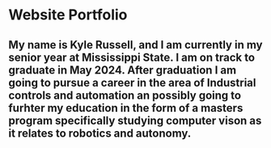 # Website Portfolio 

## My name is Kyle Russell, and I am currently in my senior year at Mississippi State. I am on track to graduate in May 2024. After graduation I am going to pursue a career in the area of Industrial controls and automation an possibly going to furhter my education in the form of a masters program specifically studying computer vison as it relates to robotics and autonomy. 
